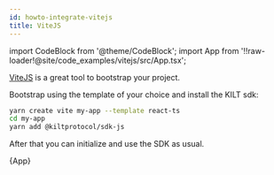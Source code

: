 ```yaml
---
id: howto-integrate-vitejs
title: ViteJS
---
```


import CodeBlock from '@theme/CodeBlock';
import App from '!!raw-loader!@site/code_examples/vitejs/src/App.tsx';

[ViteJS](https://vitejs.dev/guide/) is a great tool to bootstrap your project.

Bootstrap using the template of your choice and install the KILT sdk:

```bash
yarn create vite my-app --template react-ts
cd my-app
yarn add @kiltprotocol/sdk-js
```

After that you can initialize and use the SDK as usual.

<CodeBlock className="language-tsx">
  {App}
</CodeBlock>